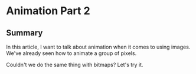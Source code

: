 # Animation Part 2

## Summary

In this article, I want to talk about animation when it comes to using images. We've already seen how to animate a group of pixels.

Couldn't we do the same thing with bitmaps? Let's try it.

